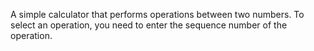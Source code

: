 A simple calculator that performs operations between two numbers.
To select an operation, you need to enter the sequence number of the operation.